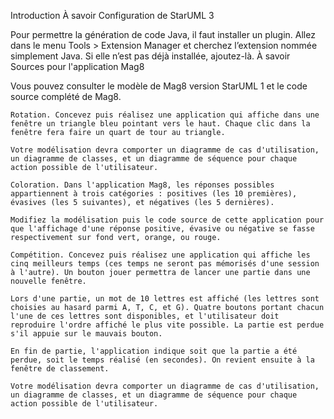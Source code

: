 
Introduction
À savoir  Configuration de StarUML 3

Pour permettre la génération de code Java, il faut installer un plugin. Allez dans le menu Tools > Extension Manager et cherchez l’extension nommée simplement Java. Si elle n’est pas déjà installée, ajoutez-là.
À savoir  Sources pour l'application Mag8

Vous pouvez consulter le modèle de Mag8 version StarUML 1 et le code source complété de Mag8.

    Rotation. Concevez puis réalisez une application qui affiche dans une fenêtre un triangle bleu pointant vers le haut. Chaque clic dans la fenêtre fera faire un quart de tour au triangle.

    Votre modélisation devra comporter un diagramme de cas d'utilisation, un diagramme de classes, et un diagramme de séquence pour chaque action possible de l'utilisateur.

    Coloration. Dans l'application Mag8, les réponses possibles appartiennent à trois catégories : positives (les 10 premières), évasives (les 5 suivantes), et négatives (les 5 dernières).

    Modifiez la modélisation puis le code source de cette application pour que l'affichage d'une réponse positive, évasive ou négative se fasse respectivement sur fond vert, orange, ou rouge.

    Compétition. Concevez puis réalisez une application qui affiche les cinq meilleurs temps (ces temps ne seront pas mémorisés d'une session à l'autre). Un bouton jouer permettra de lancer une partie dans une nouvelle fenêtre.

    Lors d'une partie, un mot de 10 lettres est affiché (les lettres sont choisies au hasard parmi A, T, C, et G). Quatre boutons portant chacun l'une de ces lettres sont disponibles, et l'utilisateur doit reproduire l'ordre affiché le plus vite possible. La partie est perdue s'il appuie sur le mauvais bouton.

    En fin de partie, l'application indique soit que la partie a été perdue, soit le temps réalisé (en secondes). On revient ensuite à la fenêtre de classement.

    Votre modélisation devra comporter un diagramme de cas d'utilisation, un diagramme de classes, et un diagramme de séquence pour chaque action possible de l'utilisateur.


